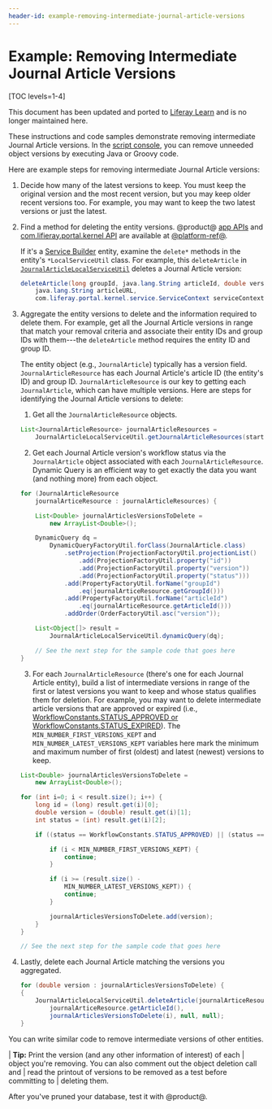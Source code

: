 ```yaml
---
header-id: example-removing-intermediate-journal-article-versions
---
```


# Example: Removing Intermediate Journal Article Versions

[TOC levels=1-4]

<aside class="alert alert-info">
  <span class="wysiwyg-color-blue120">This document has been updated and ported to <a href="https://learn.liferay.com/dxp-7.x/en/installation-and-upgrades/upgrading-liferay-dxp/upgrade-stability-and-performance/example-removing-intermediate-journal-article-versions.html">Liferay Learn</a> and is no longer maintained here.</span>
</aside>

These instructions and code samples demonstrate removing intermediate Journal
Article versions. In the 
[script console](/docs/7-2/user/-/knowledge_base/u/running-scripts-from-the-script-console),
you can remove unneeded object versions by executing Java or Groovy
code. 

Here are example steps for removing intermediate Journal Article versions: 

1.  Decide how many of the latest versions to keep. You must keep the original
    version and the most recent version, but you may keep older recent versions
    too. For example, you may want to keep the two latest versions or just the
    latest. 

2.  Find a method for deleting the entity versions. @product@ [app 
    APIs](@app-ref@/apps/) and [com.lifieray.portal.kernel
    API](@platform-ref@/7.2-latest/javadocs/portal-kernel/) are available at
    [@platform-ref@](@platform-ref@).

    If it's a [Service Builder](/docs/7-2/appdev/-/knowledge_base/a/service-builder) entity,
    examine the `delete*` methods in the entity's `*LocalServiceUtil` class. For
    example, this `deleteArticle` in
    [`JournalArticleLocalServiceUtil`](@app-ref@/web-experience/latest/javadocs/com/liferay/journal/service/JournalArticleLocalServiceUtil.html#deleteArticle-long-java.lang.String-double-java.lang.String-com.liferay.portal.kernel.service.ServiceContext-)
    deletes a Journal Article version:

    ```java
    deleteArticle(long groupId, java.lang.String articleId, double version, 
        java.lang.String articleURL, 
        com.liferay.portal.kernel.service.ServiceContext serviceContext)
    ```

3.  Aggregate the entity versions to delete and the information required to 
    delete them. For example, get all the Journal Article versions in range that
    match your removal criteria and associate their entity IDs and group IDs
    with them---the `deleteArticle` method requires the entity ID and group ID. 

    The entity object (e.g., `JournalArticle`) typically has a version field.
    `JournalArticleResource` has each Journal Article's article ID (the entity's
    ID) and group ID. `JournalArticleResource` is our key to getting each
    `JournalArticle`, which can have multiple versions. Here are steps for
    identifying the Journal Article versions to delete:

    1.  Get all the `JournalArticleResource` objects. 

    ```java
    List<JournalArticleResource> journalArticleResources = 
        JournalArticleLocalServiceUtil.getJournalArticleResources(start, end);
    ```

    2.  Get each Journal Article version's workflow status via the 
        `JournalArticle` object associated with each `JournalArticleResource`.
        Dynamic Query is an efficient way to get exactly the data you want 
        (and nothing more) from each object.
        
        <!--Add back link for 'Dynamic Query' once dynamic-query article is available-->

    ```java 
	for (JournalArticleResource
		journalArticeResource : journalArticleResources) {

		List<Double> journalArticlesVersionsToDelete =
			new ArrayList<Double>();

        DynamicQuery dq =
            DynamicQueryFactoryUtil.forClass(JournalArticle.class)
                .setProjection(ProjectionFactoryUtil.projectionList()
                    .add(ProjectionFactoryUtil.property("id"))
                    .add(ProjectionFactoryUtil.property("version"))
                    .add(ProjectionFactoryUtil.property("status")))
                .add(PropertyFactoryUtil.forName("groupId")
                    .eq(journalArticeResource.getGroupId()))
                .add(PropertyFactoryUtil.forName("articleId")
                    .eq(journalArticeResource.getArticleId()))
                .addOrder(OrderFactoryUtil.asc("version"));

        List<Object[]> result =
            JournalArticleLocalServiceUtil.dynamicQuery(dq);

        // See the next step for the sample code that goes here
    }
    ```

    3.  For each `JournalArticleResource` (there's one for each Journal Article 
        entity), build a list of intermediate versions in range of the first or
        latest versions you want to keep and whose status qualifies them for
        deletion. For example, you may want to delete intermediate article
        versions that are approved or expired (i.e.,
        [WorkflowConstants.STATUS_APPROVED or
        WorkflowConstants.STATUS_EXPIRED](@platform-ref@/7.2-latest/javadocs/portal-kernel/com/liferay/portal/kernel/workflow/WorkflowConstants.html)).
        The `MIN_NUMBER_FIRST_VERSIONS_KEPT` and
        `MIN_NUMBER_LATEST_VERSIONS_KEPT` variables here mark the minimum and
        maximum number of first (oldest) and latest (newest) versions to keep. 

    ```java 
    List<Double> journalArticlesVersionsToDelete =
		new ArrayList<Double>();

	for (int i=0; i < result.size(); i++) {
		long id = (long) result.get(i)[0];
		double version = (double) result.get(i)[1];
		int status = (int) result.get(i)[2];

		if ((status == WorkflowConstants.STATUS_APPROVED) || (status == WorkflowConstants.STATUS_EXPIRED) {

			if (i < MIN_NUMBER_FIRST_VERSIONS_KEPT) {
				continue;
			}

			if (i >= (result.size() -
				MIN_NUMBER_LATEST_VERSIONS_KEPT)) {
				continue;
			}

			journalArticlesVersionsToDelete.add(version);
		}
	}

    // See the next step for the sample code that goes here
    ```

4.  Lastly, delete each Journal Article matching the versions you aggregated. 

    ```java
    for (double version : journalArticlesVersionsToDelete) {
    {
        JournalArticleLocalServiceUtil.deleteArticle(journalArticeResource.getGroupId(),
            journalArticeResource.getArticleId(), 
            journalArticlesVersionsToDelete(i), null, null);
    }
    ```

You can write similar code to remove intermediate versions of other entities. 

| **Tip:** Print the version (and any other information of interest) of each
| object you're removing. You can also comment out the object deletion call and
| read the printout of versions to be removed as a test before committing to
| deleting them. 

After you've pruned your database, test it with @product@. 
